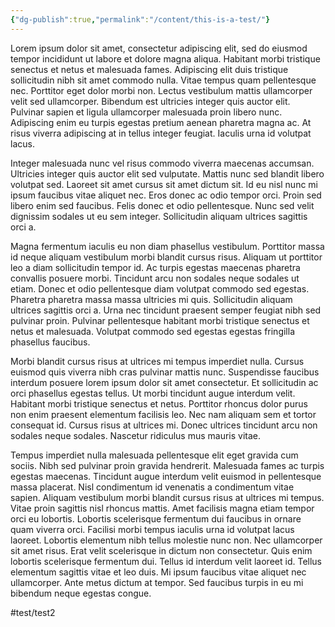 ```yaml
---
{"dg-publish":true,"permalink":"/content/this-is-a-test/"}
---
```




Lorem ipsum dolor sit amet, consectetur adipiscing elit, sed do eiusmod tempor incididunt ut labore et dolore magna aliqua. Habitant morbi tristique senectus et netus et malesuada fames. Adipiscing elit duis tristique sollicitudin nibh sit amet commodo nulla. Vitae tempus quam pellentesque nec. Porttitor eget dolor morbi non. Lectus vestibulum mattis ullamcorper velit sed ullamcorper. Bibendum est ultricies integer quis auctor elit. Pulvinar sapien et ligula ullamcorper malesuada proin libero nunc. Adipiscing enim eu turpis egestas pretium aenean pharetra magna ac. At risus viverra adipiscing at in tellus integer feugiat. Iaculis urna id volutpat lacus.

Integer malesuada nunc vel risus commodo viverra maecenas accumsan. Ultricies integer quis auctor elit sed vulputate. Mattis nunc sed blandit libero volutpat sed. Laoreet sit amet cursus sit amet dictum sit. Id eu nisl nunc mi ipsum faucibus vitae aliquet nec. Eros donec ac odio tempor orci. Proin sed libero enim sed faucibus. Felis donec et odio pellentesque. Nunc sed velit dignissim sodales ut eu sem integer. Sollicitudin aliquam ultrices sagittis orci a.

Magna fermentum iaculis eu non diam phasellus vestibulum. Porttitor massa id neque aliquam vestibulum morbi blandit cursus risus. Aliquam ut porttitor leo a diam sollicitudin tempor id. Ac turpis egestas maecenas pharetra convallis posuere morbi. Tincidunt arcu non sodales neque sodales ut etiam. Donec et odio pellentesque diam volutpat commodo sed egestas. Pharetra pharetra massa massa ultricies mi quis. Sollicitudin aliquam ultrices sagittis orci a. Urna nec tincidunt praesent semper feugiat nibh sed pulvinar proin. Pulvinar pellentesque habitant morbi tristique senectus et netus et malesuada. Volutpat commodo sed egestas egestas fringilla phasellus faucibus.

Morbi blandit cursus risus at ultrices mi tempus imperdiet nulla. Cursus euismod quis viverra nibh cras pulvinar mattis nunc. Suspendisse faucibus interdum posuere lorem ipsum dolor sit amet consectetur. Et sollicitudin ac orci phasellus egestas tellus. Ut morbi tincidunt augue interdum velit. Habitant morbi tristique senectus et netus. Porttitor rhoncus dolor purus non enim praesent elementum facilisis leo. Nec nam aliquam sem et tortor consequat id. Cursus risus at ultrices mi. Donec ultrices tincidunt arcu non sodales neque sodales. Nascetur ridiculus mus mauris vitae.

Tempus imperdiet nulla malesuada pellentesque elit eget gravida cum sociis. Nibh sed pulvinar proin gravida hendrerit. Malesuada fames ac turpis egestas maecenas. Tincidunt augue interdum velit euismod in pellentesque massa placerat. Nisl condimentum id venenatis a condimentum vitae sapien. Aliquam vestibulum morbi blandit cursus risus at ultrices mi tempus. Vitae proin sagittis nisl rhoncus mattis. Amet facilisis magna etiam tempor orci eu lobortis. Lobortis scelerisque fermentum dui faucibus in ornare quam viverra orci. Facilisi morbi tempus iaculis urna id volutpat lacus laoreet. Lobortis elementum nibh tellus molestie nunc non. Nec ullamcorper sit amet risus. Erat velit scelerisque in dictum non consectetur. Quis enim lobortis scelerisque fermentum dui. Tellus id interdum velit laoreet id. Tellus elementum sagittis vitae et leo duis. Mi ipsum faucibus vitae aliquet nec ullamcorper. Ante metus dictum at tempor. Sed faucibus turpis in eu mi bibendum neque egestas congue.

#test/test2  